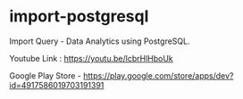 # import-postgresql
Import Query - Data Analytics using PostgreSQL.

Youtube Link : https://youtu.be/lcbrHlHboUk

Google Play Store - https://play.google.com/store/apps/dev?id=4917586019703191391
